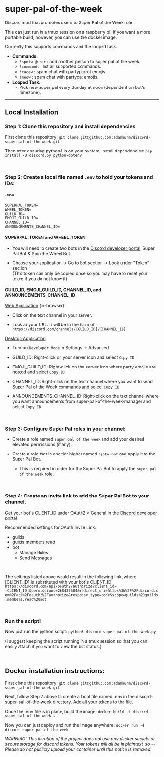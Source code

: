# super-pal-of-the-week
Discord mod that promotes users to Super Pal of the Week role.

This can just run in a tmux session on a raspberry pi. If you want a more portable build, however, you can use the docker image.

Currently this supports commands and the looped task.
- **Commands:**
  - `!spotw @user` : add another person to super pal of the week.
  - `!commands` : list all supported commands.
  - `!cacaw` : spam chat with partyparrot emojis.
  - `!meow` : spam chat with partycat emojis.
- **Looped Task:**
  - Pick new super pal every Sunday at noon (dependent on bot's timezone).

--------
## Local Installation

### Step 1: Clone this repository and install dependencies
First clone this repository: `git clone git@github.com:adamhurm/discord-super-pal-of-the-week.git`

Then after ensuring python3 is on your system, install dependencies: `pip install -U discord.py python-dotenv`

<br/>

### Step 2: Create a local file named `.env` to hold your tokens and IDs:

#### .env
```
SUPERPAL_TOKEN=
WHEEL_TOKEN=
GUILD_ID=
EMOJI_GUILD_ID=
CHANNEL_ID=
ANNOUNCEMENTS_CHANNEL_ID=
```

#### SUPERPAL\_TOKEN and WHEEL\_TOKEN

- You will need to create two bots in the [Discord developer portal](https://discord.com/developers/applications/): Super Pal Bot & Spin the Wheel Bot.

- Choose your application -> Go to Bot section -> Look under "Token" section \
(This token can only be copied once so you may have to reset your token if you do not know it)


#### GUILD\_ID, EMOJI\_GUILD\_ID, CHANNEL\_ID, and ANNOUNCEMENTS\_CHANNEL\_ID
[Web Application](https://discord.com/app) (in-browser)

- Click on the text channel in your server.

- Look at your URL. It will be in the form of `https://discord.com/channels/[GUILD_ID]/[CHANNEL_ID]`

[Desktop Application](https://discord.com/download)

- Turn on `Developer Mode` in Settings -> Advanced

- GUILD\_ID: Right-click on your server icon and select `Copy ID`

- EMOJI\_GUILD\_ID: Right-click on the server icon where party emojis are hosted and select `Copy ID`

- CHANNEL\_ID: Right-click on the text channel where you want to send Super Pal of the Week commands and select `Copy ID`

- ANNOUNCEMENTS\_CHANNEL\_ID: Right-click on the text channel where you want announcements from super-pal-of-the-week-manager and select `Copy ID`

<br/>

### Step 3: Configure Super Pal roles in your channel:

- Create a role named `super pal of the week` and add your desired elevated permissions (if any).

- Create a role that is one tier higher named `spotw-bot` and apply it to the Super Pal Bot.
  - This is required in order for the Super Pal Bot to apply the `super pal of the week` role.

<br/>

### Step 4: Create an invite link to add the Super Pal Bot to your channel.

Get your bot's CLIENT\_ID under OAuth2 > General in the [Discord developer portal](https://discord.com/developers/applications/).

Recommended settings for OAuth Invite Link:
- guilds
- guilds.members.read
- bot
  - Manage Roles
  - Send Messages

<br/>

The settings listed above would result in the following link, where [CLIENT\_ID] is substituted with your bot's CLIENT\_ID:
`https://discord.com/api/oauth2/authorize?client_id=[CLIENT_ID]&permissions=268437504&redirect_uri=https%3A%2F%2Fdiscord.com%2Fapi%2Foauth2%2Fauthorize&response_type=code&scope=guilds%20guilds.members.read%20bot`

<br/>

### Run the script!
Now just run the python script: `python3 discord-super-pal-of-the-week.py`

(I suggest keeping the script running in a tmux session so that you can easily attach if you want to view the bot status.)

<br/>

## Docker installation instructions:

First clone this repository: `git clone git@github.com:adamhurm/discord-super-pal-of-the-week.git`

Next, follow Step 2 above to create a local file named .env in the discord-super-pal-of-the-week directory. Add all your tokens to the file.

Once the .env file is in place, build the image: `docker build -t discord-super-pal-of-the-week .`

Now you can just deploy and run the image anywhere: `docker run -d discord-super-pal-of-the-week`

*WARNING: This iteration of the project does not use any docker secrets or secure storage for discord tokens. Your tokens will all be in plaintext, so -- Please do not publicly upload your container until this notice is removed.*
